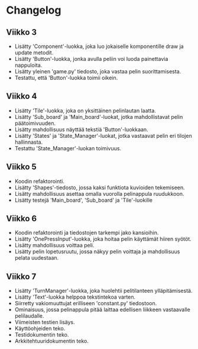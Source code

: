 # Changelog

## Viikko 3
- Lisätty 'Component'-luokka, joka luo jokaiselle komponentille draw ja update metodit.
- Lisätty 'Button'-luokka, jonka avulla peliin voi luoda painettavia nappuloita.
- Lisätty yleinen 'game.py' tiedosto, joka vastaa pelin suorittamisesta.
- Testattu, että 'Button'-luokka toimii oikein.

## Viikko 4
- Lisätty 'Tile'-luokka, joka on yksittäinen pelinlautan laatta.
- Lisätty 'Sub_board' ja 'Main_board'-luokat, jotka mahdollistavat pelin päätoimivuuden.
- Lisätty mahdollisuus näyttää tekstiä 'Button'-luokkaan.
- Lisätty 'States' ja 'State_Manager'-luokat, jotka vastaavat pelin eri tilojen hallinnasta.
- Testattu 'State_Manager'-luokan toimivuus.

## Viikko 5
- Koodin refaktorointi.
- Lisätty 'Shapes'-tiedosto, jossa kaksi funktiota kuvioiden tekemiseen.
- Lisätty mahdollisuus asettaa omalla vuorolla pelinappula ruudukkoon.
- Lisätty testejä 'Main_board', 'Sub_board' ja 'Tile'-luokille

## Viikko 6
- Koodin refaktorointi ja tiedostojen tarkempi jako kansioihin.
- Lisätty 'OnePressInput'-luokka, joka hoitaa pelin käyttämät hiiren syötöt.
- Lisätty mahdollisuus voittaa peli.
- Lisätty pelin lopetusruutu, jossa näkyy pelin voittaja ja mahdollisuus pelata uudestaan.

## Viikko 7
- Lisätty 'TurnManager'-luokka, joka huolehtii pelitilanteen ylläpitämisestä.
- Lisätty 'Text'-luokka helppoa tekstintekoa varten.
- Siirretty vakiomuuttujat erilliseen 'constant.py' tiedostoon.
- Ominaisuus, jossa pelinappula pitää laittaa edellisen liikkeen vastaavalle pelilaudalle.
- Viimeisten testien lisäys.
- Käyttöohjeiden teko.
- Testidokumentin teko.
- Arkkitehtuuridokumentin teko.
